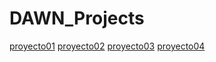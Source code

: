 # DAWN_Projects

[proyecto01](./proyecto01)
[proyecto02](./proyecto02)
[proyecto03](./proyecto03)
[proyecto04](./proyecto04)
